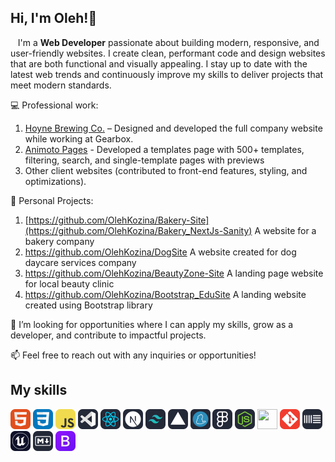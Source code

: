 ## Hi, I'm Oleh!👋

&nbsp;&nbsp;&nbsp;I'm a **Web Developer** passionate about building modern, responsive, and user-friendly websites.  I create clean, performant code and design websites that are both functional and visually appealing. I stay up to date with the latest web trends and continuously improve my skills to deliver projects that meet modern standards.
 
 💻 Professional work:
1. [Hoyne Brewing Co.](https://www.hoynebrewing.ca/) – Designed and developed the full company website while working at Gearbox.
2. [Animoto Pages](https://animoto.com/video-templates) - Developed a templates page with 500+ templates, filtering, search, and single-template pages with previews
3. Other client websites (contributed to front-end features, styling, and optimizations).

🚀 Personal Projects:
1. [https://github.com/OlehKozina/Bakery-Site](https://github.com/OlehKozina/Bakery_NextJs-Sanity) A website for a bakery company
2. https://github.com/OlehKozina/DogSite A website created for dog daycare services company
3. https://github.com/OlehKozina/BeautyZone-Site A landing page website for local beauty clinic
4. https://github.com/OlehKozina/Bootstrap_EduSite A landing website created using Bootstrap library

🌱 I’m looking for opportunities where I can apply my skills, grow as a developer, and contribute to impactful projects.

📫 Feel free to reach out with any inquiries or opportunities!






## My skills
<img width="32" height="32" src="https://github.com/tandpfun/skill-icons/blob/main/icons/HTML.svg" alt="" /> <img width="32" height="32" src="https://github.com/tandpfun/skill-icons/blob/main/icons/CSS.svg" alt="" /> <img width="32" height="32" src="https://github.com/tandpfun/skill-icons/blob/main/icons/JavaScript.svg" alt="" /> <img width="32" height="32" src="https://github.com/tandpfun/skill-icons/blob/main/icons/VSCode-Dark.svg" alt="" /> <img width="32" height="32" src="https://github.com/tandpfun/skill-icons/blob/main/icons/React-Dark.svg" alt="" /> <img width="32" height="32" src="https://github.com/tandpfun/skill-icons/blob/main/icons/NextJS-Dark.svg" alt="" /> <img width="32" height="32" src="https://github.com/tandpfun/skill-icons/blob/main/icons/TailwindCSS-Dark.svg" alt="" /> <img width="32" height="32" src="https://github.com/tandpfun/skill-icons/blob/main/icons/Vercel-Dark.svg" alt="" /> <img width="32" height="32" src="https://github.com/tandpfun/skill-icons/blob/main/icons/Yarn-Dark.svg" alt="" />  <img width="32" height="32" src="https://github.com/tandpfun/skill-icons/blob/main/icons/Figma-Dark.svg" alt="" />  <img width="32" height="32" src="https://github.com/tandpfun/skill-icons/blob/main/icons/NodeJS-Dark.svg" alt="" />  <img width="32" height="32" src="https://github.com/tandpfun/skill-icons/blob/main/icons/Npm-Dark.svg" alt="" /> <img width="32" height="32" src="https://github.com/tandpfun/skill-icons/blob/main/icons/Git.svg" alt="" /> <img width="32" height="32" src="https://github.com/tandpfun/skill-icons/blob/main/icons/Ableton-Dark.svg" alt="" /> <img width="32" height="32" src="https://github.com/tandpfun/skill-icons/blob/main/icons/UnrealEngine.svg" alt="" /> <img width="32" height="32" src="https://github.com/tandpfun/skill-icons/blob/main/icons/Markdown-Dark.svg" alt="" /> <img width="32" height="32" src="https://github.com/tandpfun/skill-icons/blob/main/icons/Bootstrap.svg" alt="" /> 




















